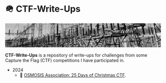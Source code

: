# 🪖 CTF-Write-Ups

![](CTF-Write-Ups.png "CTF-Write-Ups")

**CTF-Write-Ups** is a repository of write-ups for challenges from some Capture the Flag (CTF) competitions I have participated in.

- 2024
    - 🏁 [OSMOSIS Association: 25 Days of Christmas CTF](https://github.com/substationworm/CTF-Write-Ups/tree/main/2024OSMOSIS-25DaysOfChristmas).